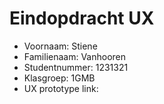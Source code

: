 # Eindopdracht UX

- Voornaam: Stiene
- Familienaam:  Vanhooren
- Studentnummer: 1231321
- Klasgroep: 1GMB
- UX prototype link: 

